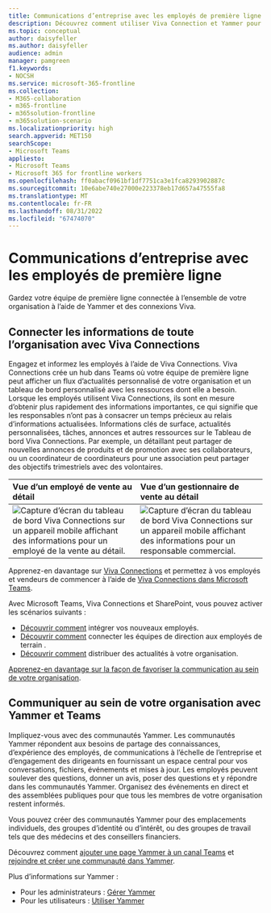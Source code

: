 ```yaml
---
title: Communications d’entreprise avec les employés de première ligne
description: Découvrez comment utiliser Viva Connection et Yammer pour connecter votre équipe de première ligne à votre organisation.
ms.topic: conceptual
author: daisyfeller
ms.author: daisyfeller
audience: admin
manager: pamgreen
f1.keywords:
- NOCSH
ms.service: microsoft-365-frontline
ms.collection:
- M365-collaboration
- m365-frontline
- m365solution-frontline
- m365solution-scenario
ms.localizationpriority: high
search.appverid: MET150
searchScope:
- Microsoft Teams
appliesto:
- Microsoft Teams
- Microsoft 365 for frontline workers
ms.openlocfilehash: ff0abacf0961bf1df7751ca3e1fca8293902887c
ms.sourcegitcommit: 10e6abe740e27000e223378eb17d657a47555fa8
ms.translationtype: MT
ms.contentlocale: fr-FR
ms.lasthandoff: 08/31/2022
ms.locfileid: "67474070"
---
```

# <a name="corporate-communications-with-frontline-workers"></a>Communications d’entreprise avec les employés de première ligne

Gardez votre équipe de première ligne connectée à l’ensemble de votre organisation à l’aide de Yammer et des connexions Viva.

## <a name="connect-information-from-across-the-organization-with-viva-connections"></a>Connecter les informations de toute l’organisation avec Viva Connections

Engagez et informez les employés à l’aide de Viva Connections. Viva Connections crée un hub dans Teams où votre équipe de première ligne peut afficher un flux d’actualités personnalisé de votre organisation et un tableau de bord personnalisé avec les ressources dont elle a besoin. Lorsque les employés utilisent Viva Connections, ils sont en mesure d’obtenir plus rapidement des informations importantes, ce qui signifie que les responsables n’ont pas à consacrer un temps précieux au relais d’informations actualisées. Informations clés de surface, actualités personnalisées, tâches, annonces et autres ressources sur le Tableau de bord Viva Connections. Par exemple, un détaillant peut partager de nouvelles annonces de produits et de promotion avec ses collaborateurs, ou un coordinateur de coordinateurs pour une association peut partager des objectifs trimestriels avec des volontaires.

| Vue d’un employé de vente au détail  |Vue d’un gestionnaire de vente au détail                  | 
| :------------------- | :------------------- |
| ![Capture d’écran du tableau de bord Viva Connections sur un appareil mobile affichant des informations pour un employé de la vente au détail.](media/frontline-worker-1.png)  | ![Capture d’écran du tableau de bord Viva Connections sur un appareil mobile affichant des informations pour un responsable commercial.](media/frontline-worker-2.png) | 

Apprenez-en davantage sur [Viva Connections](/sharepoint/viva-connections-overview) et permettez à vos employés et vendeurs de commencer à l’aide de [Viva Connections dans Microsoft Teams](https://support.microsoft.com/office/your-intranet-is-now-in-microsoft-teams-8b4e7f76-f305-49a9-b6d2-09378476f95b).

Avec Microsoft Teams, Viva Connections et SharePoint, vous pouvez activer les scénarios suivants :

- [Découvrir comment](/sharepoint/onboard-employees) intégrer vos nouveaux employés.
- [Découvrir comment](/sharepoint/leadership-connection) connecter les équipes de direction aux employés de terrain .
- [Découvrir comment](/sharepoint/distribute-corporate-news-to-your-organization) distribuer des actualités à votre organisation.

[Apprenez-en davantage sur la façon de favoriser la communication au sein de votre organisation](/sharepoint/corporate-communications-overview).

## <a name="connect-across-your-organization-with-yammer-and-teams"></a>Communiquer au sein de votre organisation avec Yammer et Teams

Impliquez-vous avec des communautés Yammer. Les communautés Yammer répondent aux besoins de partage des connaissances, d’expérience des employés, de communications à l’échelle de l’entreprise et d’engagement des dirigeants en fournissant un espace central pour vos conversations, fichiers, événements et mises à jour. Les employés peuvent soulever des questions, donner un avis, poser des questions et y répondre dans les communautés Yammer. Organisez des événements en direct et des assemblées publiques pour que tous les membres de votre organisation restent informés.

Vous pouvez créer des communautés Yammer pour des emplacements individuels, des groupes d’identité ou d’intérêt, ou des groupes de travail tels que des médecins et des conseillers financiers.

Découvrez comment [ajouter une page Yammer à un canal Teams](https://support.microsoft.com/office/add-a-yammer-page-to-a-teams-channel-ca06ec83-f22d-4b76-83a5-c83aa2a33528) et [rejoindre et créer une communauté dans Yammer](https://support.microsoft.com/office/join-and-create-a-community-in-yammer-56aaf591-1fbc-4160-ba26-0c4723c23fd6).

Plus d’informations sur Yammer :

- Pour les administrateurs : [Gérer Yammer](/yammer)
- Pour les utilisateurs : [Utiliser Yammer](https://support.microsoft.com/office/what-is-yammer-1b0f3b3e-89ee-4b66-aac5-30def12f287c)
